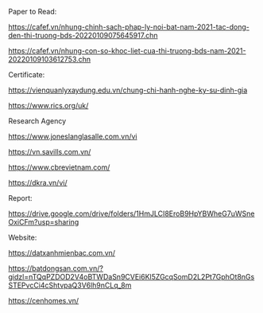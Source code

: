Paper to Read:

https://cafef.vn/nhung-chinh-sach-phap-ly-noi-bat-nam-2021-tac-dong-den-thi-truong-bds-20220109075645917.chn

https://cafef.vn/nhung-con-so-khoc-liet-cua-thi-truong-bds-nam-2021-20220109103612753.chn

Certificate:

https://vienquanlyxaydung.edu.vn/chung-chi-hanh-nghe-ky-su-dinh-gia

https://www.rics.org/uk/

Research Agency

https://www.joneslanglasalle.com.vn/vi

https://vn.savills.com.vn/

https://www.cbrevietnam.com/

https://dkra.vn/vi/

Report:

https://drive.google.com/drive/folders/1HmJLCI8EroB9HpYBWheG7uWSneOxiCFm?usp=sharing


Website:

https://datxanhmienbac.com.vn/

https://batdongsan.com.vn/?gidzl=nTQqPZDOD2V4oBTWDaSn9CVEi6Kl5ZGcqSomD2L2Pt7GphOt8nGsSTEPvcCi4cShtvpaQ3V6lh9nCLq_8m

https://cenhomes.vn/
